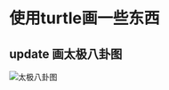 # 使用turtle画一些东西

## update 画太极八卦图
![太极八卦图](https://img-blog.csdnimg.cn/img_convert/8641c6061f4ea16404fcda5ced6a4316.png)
